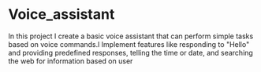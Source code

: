 # Voice_assistant
In this project I create a basic voice assistant that can perform simple tasks based on voice commands.l Implement features like responding to "Hello" and providing predefined responses, telling the time or date, and searching the web for information based on user
